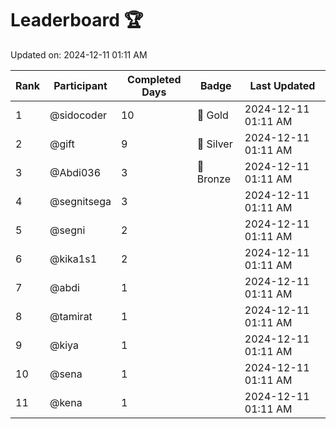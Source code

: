 # Leaderboard 🏆

Updated on: 2024-12-11 01:11 AM

| Rank | Participant       | Completed Days | Badge      | Last Updated         |
|------|-------------------|----------------|------------|----------------------|
| 1    | @sidocoder        | 10             | 🏅 Gold     | 2024-12-11 01:11 AM |
| 2    | @gift             | 9              | 🥈 Silver   | 2024-12-11 01:11 AM |
| 3    | @Abdi036          | 3              | 🥉 Bronze   | 2024-12-11 01:11 AM |
| 4    | @segnitsega       | 3              |            | 2024-12-11 01:11 AM |
| 5    | @segni            | 2              |            | 2024-12-11 01:11 AM |
| 6    | @kika1s1          | 2              |            | 2024-12-11 01:11 AM |
| 7    | @abdi             | 1              |            | 2024-12-11 01:11 AM |
| 8    | @tamirat          | 1              |            | 2024-12-11 01:11 AM |
| 9    | @kiya             | 1              |            | 2024-12-11 01:11 AM |
| 10   | @sena             | 1              |            | 2024-12-11 01:11 AM |
| 11   | @kena             | 1              |            | 2024-12-11 01:11 AM |
